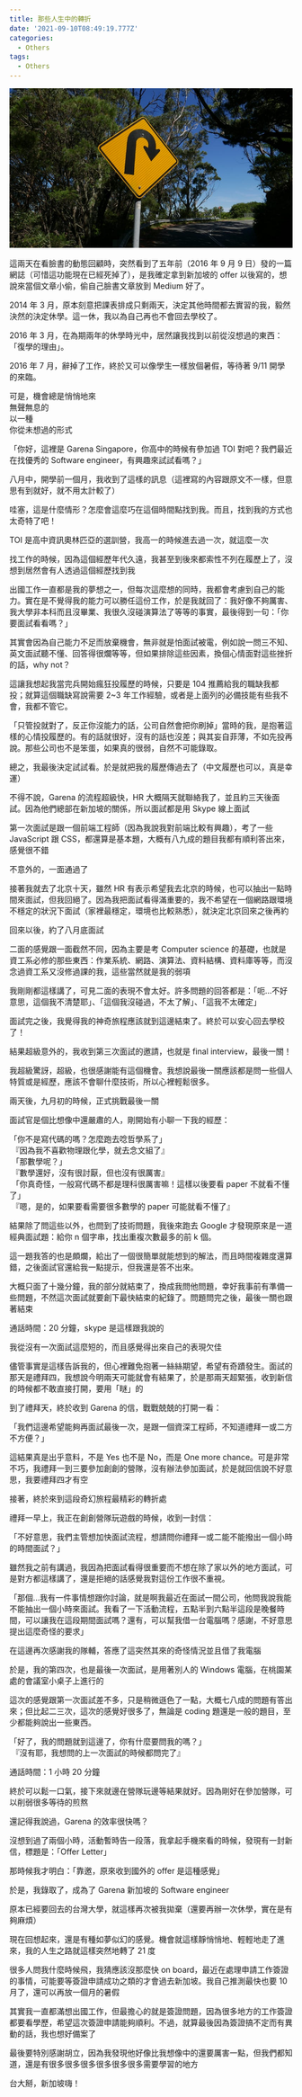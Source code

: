 ```yaml
---
title: 那些人生中的轉折
date: '2021-09-10T08:49:19.777Z'
categories:
  - Others
tags:
  - Others
---
```


![](/img/when-i-got-sg-offer-e4d91856bd96/0__DIQI__wnPijhaJNmk.jpg)

這兩天在看臉書的動態回顧時，突然看到了五年前（2016 年 9 月 9 日）發的一篇網誌（可惜這功能現在已經死掉了），是我確定拿到新加坡的 offer 以後寫的，想說來當個文章小偷，偷自己臉書文章放到 Medium 好了。

2014 年 3 月，原本刻意把課表排成只剩兩天，決定其他時間都去實習的我，毅然決然的決定休學。這一休，我以為自己再也不會回去學校了。

2016 年 3 月，在為期兩年的休學時光中，居然讓我找到以前從沒想過的東西：「復學的理由」。

2016 年 7 月，辭掉了工作，終於又可以像學生一樣放個暑假，等待著 9/11 開學的來臨。

可是，機會總是悄悄地來  
無聲無息的  
以一種  
你從未想過的形式

「你好，這裡是 Garena Singapore，你高中的時候有參加過 TOI 對吧？我們最近在找優秀的 Software engineer，有興趣來試試看嗎？」

八月中，開學前一個月，我收到了這樣的訊息（這裡寫的內容跟原文不一樣，但意思有到就好，就不用太計較了）

哇塞，這是什麼情形？怎麼會這麼巧在這個時間點找到我。而且，找到我的方式也太奇特了吧！

TOI 是高中資訊奧林匹亞的選訓營，我高一的時候進去過一次，就這麼一次

找工作的時候，因為這個經歷年代久遠，我甚至到後來都索性不列在履歷上了，沒想到居然會有人透過這個經歷找到我

出國工作一直都是我的夢想之一，但每次這麼想的同時，我都會考慮到自己的能力。實在是不覺得我的能力可以勝任這份工作，於是我就回了：我好像不夠厲害、我大學非本科而且沒畢業、我很久沒碰演算法了等等的事實，最後得到一句：「你要面試看看嗎？」

其實會因為自己能力不足而放棄機會，無非就是怕面試被電，例如說一問三不知、英文面試聽不懂、回答得很爛等等，但如果排除這些因素，換個心情面對這些挫折的話，why not？

這讓我想起我當完兵開始瘋狂投履歷的時候，只要是 104 推薦給我的職缺我都投；就算這個職缺寫說需要 2~3 年工作經驗，或者是上面列的必備技能有些我不會，我都不管它。

「只管投就對了，反正你沒能力的話，公司自然會把你刷掉」當時的我，是抱著這樣的心情投履歷的。有的話就很好，沒有的話也沒差；與其妄自菲薄，不如先投再說。那些公司也不是笨蛋，如果真的很弱，自然不可能錄取。

總之，我最後決定試試看。於是就把我的履歷傳過去了（中文履歷也可以，真是幸運）

不得不說，Garena 的流程超級快，HR 大概隔天就聯絡我了，並且約三天後面試。因為他們總部在新加坡的關係，所以面試都是用 Skype 線上面試

第一次面試是跟一個前端工程師（因為我說我對前端比較有興趣），考了一些 JavaScript 跟 CSS，都還算是基本題，大概有八九成的題目我都有順利答出來，感覺很不錯

不意外的，一面通過了

接著我就去了北京十天，雖然 HR 有表示希望我去北京的時候，也可以抽出一點時間來面試，但我回絕了。因為我把面試看得滿重要的，我不希望在一個網路跟環境不穩定的狀況下面試（家裡最穩定，環境也比較熟悉），就決定北京回來之後再約

回來以後，約了八月底面試

二面的感覺跟一面截然不同，因為主要是考 Computer science 的基礎，也就是資工系必修的那些東西：作業系統、網路、演算法、資料結構、資料庫等等，而沒念過資工系又沒修過課的我，這些當然就是我的弱項

我剛剛都這樣講了，可見二面的表現不會太好。許多問題的回答都是：「呃…不好意思，這個我不清楚耶」、「這個我沒碰過，不太了解」、「這我不太確定」

面試完之後，我覺得我的神奇旅程應該就到這邊結束了。終於可以安心回去學校了！

結果超級意外的，我收到第三次面試的邀請，也就是 final interview，最後一關！

我超級驚訝，超級，也很感謝能有這個機會。我想說最後一關應該都是問一些個人特質或是經歷，應該不會聊什麼技術，所以心裡輕鬆很多。

兩天後，九月初的時候，正式挑戰最後一關

面試官是個比想像中還嚴肅的人，剛開始有小聊一下我的經歷：

「你不是寫代碼的嗎？怎麼跑去唸哲學系了」  
 『因為我不喜歡物理跟化學，就去念文組了』  
 「那數學呢？」  
 『數學還好，沒有很討厭，但也沒有很厲害』  
 「你真奇怪，一般寫代碼不都是理科很厲害嘛！這樣以後要看 paper 不就看不懂了」  
 『嗯，是的，如果要看需要很多數學的 paper 可能就看不懂了』

結果除了問這些以外，也問到了技術問題，我後來跑去 Google 才發現原來是一道經典面試題：給你 n 個字串，找出重複次數最多的前 k 個。

這一題我答的也是頗爛，給出了一個很簡單就能想到的解法，而且時間複雜度還算錯，之後面試官還給我一點提示，但我還是答不出來。

大概只面了十幾分鐘，我的部分就結束了，換成我問他問題，幸好我事前有準備一些問題，不然這次面試就要創下最快結束的紀錄了。問題問完之後，最後一關也跟著結束

通話時間：20 分鐘，skype 是這樣跟我說的

我從沒有一次面試這麼短的，而且感覺得出來自己的表現欠佳

儘管事實是這樣告訴我的，但心裡難免抱著一絲絲期望，希望有奇蹟發生。面試的那天是禮拜四，我想說今明兩天可能就會有結果了，於是那兩天超緊張，收到新信的時候都不敢直接打開，要用「瞇」的

到了禮拜天，終於收到 Garena 的信，戰戰兢兢的打開一看：

「我們這邊希望能夠再面試最後一次，是跟一個資深工程師，不知道禮拜一或二方不方便？」

這結果真是出乎意料，不是 Yes 也不是 No，而是 One more chance。可是非常不巧，我禮拜一到三要參加創創的營隊，沒有辦法參加面試，於是就回信說不好意思，我要禮拜四才有空

接著，終於來到這段奇幻旅程最精彩的轉折處

禮拜一早上，我正在創創營隊玩遊戲的時候，收到一封信：

「不好意思，我們主管想加快面試流程，想請問你禮拜一或二能不能撥出一個小時的時間面試？」

雖然我之前有講過，我因為把面試看得很重要而不想在除了家以外的地方面試，可是對方都這樣講了，還是拒絕的話感覺我對這份工作很不重視。

「那個…我有一件事情想跟你討論，就是啊我最近在面試一間公司，他問我說我能不能抽出一個小時來面試。我看了一下活動流程，五點半到六點半這段是晚餐時間，可以讓我在這段期間面試嗎？還有，可以幫我借一台電腦嗎？感謝，不好意思提出這麼奇怪的要求」

在這邊再次感謝我的隊輔，答應了這突然其來的奇怪情況並且借了我電腦

於是，我的第四次，也是最後一次面試，是用著別人的 Windows 電腦，在桃園某處的會議室小桌子上進行的

這次的感覺跟第一次面試差不多，只是稍微遜色了一點，大概七八成的問題有答出來；但比起二三次，這次的感覺好很多了，無論是 coding 題還是一般的題目，至少都能夠說出一些東西。

「好了，我的問題就到這邊了，你有什麼要問我的嗎？」  
 『沒有耶，我想問的上一次面試的時候都問完了』

通話時間：1 小時 20 分鐘

終於可以鬆一口氣，接下來就邊在營隊玩邊等結果就好。因為剛好在參加營隊，可以削弱很多等待的煎熬

還記得我說過，Garena 的效率很快嗎？

沒想到過了兩個小時，活動暫時告一段落，我拿起手機來看的時候，發現有一封新信，標題是：「Offer Letter」

那時候我才明白：「靠邀，原來收到國外的 offer 是這種感覺」

於是，我錄取了，成為了 Garena 新加坡的 Software engineer

原本已經要回去的台灣大學，就這樣再次被我拋棄（還要再辦一次休學，實在是有夠麻煩）

現在回想起來，還是有種如夢似幻的感覺。機會就這樣靜悄悄地、輕輕地走了進來，我的人生之路就這樣突然地轉了 21 度

很多人問我什麼時候飛，我猜應該沒那麼快 on board，最近在處理申請工作簽證的事情，可能要等簽證申請成功之類的才會過去新加坡。我自己推測最快也要 10 月了，還可以再放一個月的暑假

其實我一直都滿想出國工作，但最擔心的就是簽證問題，因為很多地方的工作簽證都要看學歷，希望這次簽證申請能夠順利。不過，就算最後因為簽證搞不定而有異動的話，我也想好備案了

最後要特別感謝胡立，因為我發現他好像比我想像中的還要厲害一點，但我們都知道，還是有很多很多很多很多很多很多需要學習的地方

台大掰，新加坡嗨！